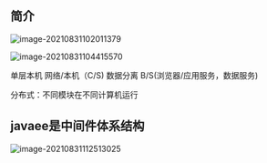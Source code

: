 ## 简介



![image-20210831102011379](C:\Users\Administrator\AppData\Roaming\Typora\typora-user-images\image-20210831102011379.png)

![image-20210831104415570](C:\Users\Administrator\AppData\Roaming\Typora\typora-user-images\image-20210831104415570.png)

单层本机					 网络/本机（C/S) 数据分离		  B/S(浏览器/应用服务，数据服务)						

分布式：不同模块在不同计算机运行

## javaee是中间件体系结构

![image-20210831112513025](C:\Users\Administrator\AppData\Roaming\Typora\typora-user-images\image-20210831112513025.png)



